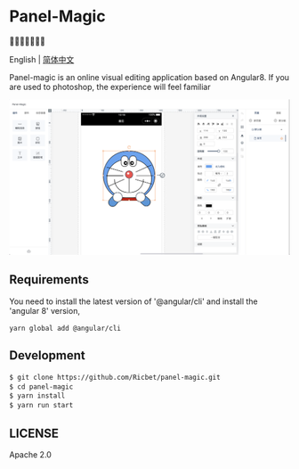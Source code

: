 # Panel-Magic
🌈🐴🐂🐱🐶🐷🌈

English | [简体中文](README-zh_CN.md)

Panel-magic is an online visual editing application based on Angular8. If you are used to photoshop, the experience will feel familiar

![demo](/assets/panel-magic-demo.png)

## Requirements

You need to install the latest version of '@angular/cli' and install the 'angular 8' version, 

```base
yarn global add @angular/cli
```

## Development
```bash
$ git clone https://github.com/Ricbet/panel-magic.git
$ cd panel-magic
$ yarn install
$ yarn run start
```


## LICENSE
Apache 2.0
